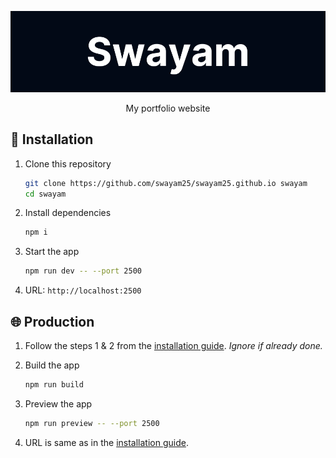 <div align="center">

![Swayam](./assets/swayam.png)

My portfolio website

</div>

## 🚀 Installation

1. Clone this repository
    ```sh
    git clone https://github.com/swayam25/swayam25.github.io swayam
    cd swayam
    ```

2. Install dependencies
    ```sh
    npm i
    ```

3. Start the app
    ```sh
    npm run dev -- --port 2500
    ```

4. URL: `http://localhost:2500`


## 🌐 Production

1. Follow the steps 1 & 2 from the [installation guide](#-installation). *Ignore if already done.*

2. Build the app
    ```sh
    npm run build
    ```

3. Preview the app
    ```sh
    npm run preview -- --port 2500
    ```

4. URL is same as in the [installation guide](#-installation).